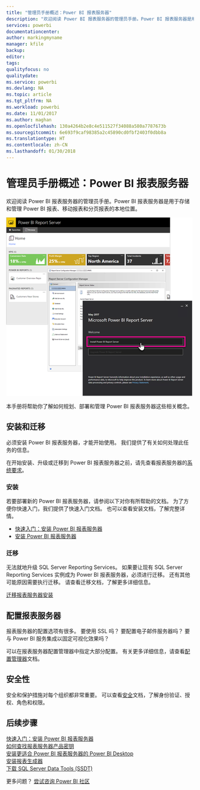```yaml
---
title: "管理员手册概述：Power BI 报表服务器"
description: "欢迎阅读 Power BI 报表服务器的管理员手册。Power BI 报表服务器是用于存储和管理 Power BI 报表、移动报表和分页报表的本地位置。"
services: powerbi
documentationcenter: 
author: markingmyname
manager: kfile
backup: 
editor: 
tags: 
qualityfocus: no
qualitydate: 
ms.service: powerbi
ms.devlang: NA
ms.topic: article
ms.tgt_pltfrm: NA
ms.workload: powerbi
ms.date: 11/01/2017
ms.author: maghan
ms.openlocfilehash: 130a4264b2e8c4e511527f34088a580a7787673b
ms.sourcegitcommit: 6e693f9caf98385a2c45890cd0fbf2403f0dbb8a
ms.translationtype: HT
ms.contentlocale: zh-CN
ms.lasthandoff: 01/30/2018
---
```

# <a name="administrator-handbook-overview-power-bi-report-server"></a>管理员手册概述：Power BI 报表服务器
欢迎阅读 Power BI 报表服务器的管理员手册。Power BI 报表服务器是用于存储和管理 Power BI 报表、移动报表和分页报表的本地位置。

![](media/admin-handbook-overview/admin-handbook.png)

本手册将帮助你了解如何规划、部署和管理 Power BI 报表服务器这些相关概念。

## <a name="installing-and-migration"></a>安装和迁移
必须安装 Power BI 报表服务器，才能开始使用。 我们提供了有关如何处理此任务的信息。

在开始安装、升级或迁移到 Power BI 报表服务器之前，请先查看报表服务器的[系统要求](system-requirements.md)。

### <a name="installing"></a>安装
若要部署新的 Power BI 报表服务器，请参阅以下对你有所帮助的文档。 为了方便你快速入门，我们提供了快速入门文档。 也可以查看安装文档，了解完整详情。

* [快速入门：安装 Power BI 报表服务器](quickstart-install-report-server.md)
* [安装 Power BI 报表服务器](install-report-server.md)

### <a name="migration"></a>迁移
无法就地升级 SQL Server Reporting Services。 如果要让现有 SQL Server Reporting Services 实例成为 Power BI 报表服务器，必须进行迁移。 还有其他可能原因需要执行迁移。 请查看迁移文档，了解更多详细信息。

[迁移报表服务器安装](migrate-report-server.md)

## <a name="configuring-your-report-server"></a>配置报表服务器
报表服务器的配置选项有很多。 要使用 SSL 吗？ 要配置电子邮件服务器吗？ 要与 Power BI 服务集成以固定可视化效果吗？

可以在报表服务器配置管理器中指定大部分配置。 有关更多详细信息，请查看[配置管理器](https://docs.microsoft.com/sql/reporting-services/install-windows/reporting-services-configuration-manager-native-mode)文档。

## <a name="security"></a>安全性
安全和保护措施对每个组织都非常重要。 可以查看[安全](https://docs.microsoft.com/sql/reporting-services/security/reporting-services-security-and-protection)文档，了解身份验证、授权、角色和权限。

## <a name="next-steps"></a>后续步骤
[快速入门：安装 Power BI 报表服务器](quickstart-install-report-server.md)  
[如何查找报表服务器产品密钥](find-product-key.md)  
[安装更适合 Power BI 报表服务器的 Power BI Desktop](install-powerbi-desktop.md)  
[安装报表生成器](https://docs.microsoft.com/sql/reporting-services/install-windows/install-report-builder)  
[下载 SQL Server Data Tools (SSDT)](http://go.microsoft.com/fwlink/?LinkID=616714)

更多问题？ [尝试咨询 Power BI 社区](https://community.powerbi.com/)

